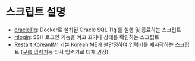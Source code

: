 # 스크립트 설명
- [oracle11g](https://github.com/HyeongminKim/ShellScript/blob/master/Operating%20System/macOS/Private/oracle11g): Docker로 설치된 Oracle SQL 11g 를 실행 및 종료하는 스크립트
- [rtlogin](https://github.com/HyeongminKim/ShellScript/blob/master/Operating%20System/macOS/Private/rtlogin): SSH 로그인 기능을 켜고 끄거나 상태를 확인하는 스크립트
- [Restart KoreanIM](https://github.com/HyeongminKim/ShellScript/blob/master/Operating%20System/macOS/Private/Restart_KoreanIM): 기본 KoreanIME가 불안정하여 입력기를 재시작하는 스크립트 ([구름 입력기](https://github.com/gureum/gureum)등 타사 입력기로 대체 권장)
